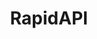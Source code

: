 ---
title: RapidAPI
excerpt: ''
deprecated: false
hidden: true
metadata:
  title: ''
  description: ''
  robots: noindex
next:
  description: ''
---